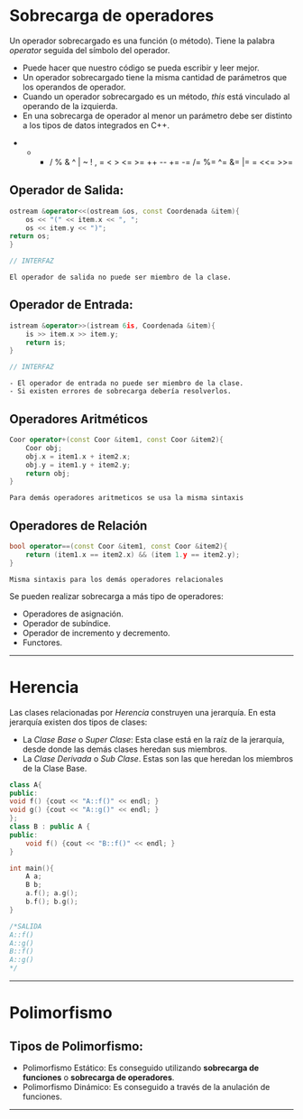 # Sobrecarga de operadores
Un operador sobrecargado es una función (o método). Tiene la palabra  _operator_ seguida del símbolo del operador.
- Puede hacer que nuestro código se pueda escribir y leer mejor.
- Un operador sobrecargado tiene la misma cantidad de parámetros que los operandos de operador.
- Cuando un operador sobrecargado es un método, _this_ está vinculado al operando de la izquierda.
- En una sobrecarga de operador al menor un parámetro debe ser distinto a los tipos de datos integrados en C++.

+ - * / % & ^ | ~ ! , = < > <= >= ++ -- += -= /= %= ^= &= |= = <<= >>=
## Operador de Salida:
```cpp
ostream &operator<<(ostream &os, const Coordenada &item){
	os << "(" << item.x << ", ";
	os << item.y << ")";
return os;
}

// INTERFAZ
```

```ad-note
El operador de salida no puede ser miembro de la clase.
```

## Operador de Entrada:
```cpp
istream &operator>>(istream 6is, Coordenada &item){
	is >> item.x >> item.y;
	return is;
}

// INTERFAZ
```

```ad-note
- El operador de entrada no puede ser miembro de la clase.
- Si existen errores de sobrecarga debería resolverlos.
```

## Operadores Aritméticos
```cpp
Coor operator+(const Coor &item1, const Coor &item2){
	Coor obj;
	obj.x = item1.x + item2.x;
	obj.y = item1.y + item2.y;
	return obj;
}
```

```ad-note
Para demás operadores aritmeticos se usa la misma sintaxis
```

## Operadores de Relación
```cpp
bool operator==(const Coor &item1, const Coor &item2){
	return (item1.x == item2.x) && (item 1.y == item2.y);
}
```
```ad-note
Misma sintaxis para los demás operadores relacionales
```

Se pueden realizar sobrecarga a más tipo de operadores:
- Operadores de asignación.
- Operador de subíndice.
- Operador de incremento y decremento.
- Functores.

---
# Herencia
Las clases relacionadas por _Herencia_ construyen una jerarquía. En esta jerarquía existen dos tipos de clases:
- La _Clase Base_ o _Super Clase_: Esta clase está en la raíz de la jerarquía, desde donde las demás clases heredan sus miembros.
- La _Clase Derivada_ o _Sub Clase_. Estas son las que heredan los miembros de la Clase Base.  

```cpp
class A{
public: 
void f() {cout << "A::f()" << endl; }
void g() {cout << "A::g()" << endl; }
};
class B : public A {
public:
	void f() {cout << "B::f()" << endl; }
}
```

```cpp
int main(){
	A a;
	B b;
	a.f(); a.g();
	b.f(); b.g();
}

/*SALIDA
A::f()
A::g()
B::f()
A::g()
*/
```

---
# Polimorfismo
## Tipos de Polimorfismo:
- Polimorfismo Estático: Es conseguido utilizando **sobrecarga de funciones** o **sobrecarga de operadores**.
- Polimorfismo Dinámico: Es conseguido a través de la anulación de funciones.


---